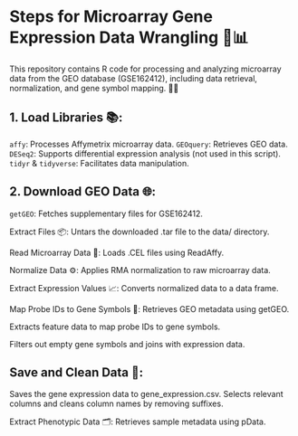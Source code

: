 # Steps for Microarray Gene Expression Data Wrangling  🧬📊
This repository contains R code for processing and analyzing microarray data from the GEO database (GSE162412), including data retrieval, normalization, and gene symbol mapping. 🔬✨

## 1. Load Libraries 📚:
`affy`: Processes Affymetrix microarray data.
`GEOquery`: Retrieves GEO data.
`DESeq2`: Supports differential expression analysis (not used in this script).
`tidyr` & `tidyverse`: Facilitates data manipulation.

## 2. Download GEO Data 🌐: 
`getGEO`: Fetches supplementary files for GSE162412.

Extract Files 📦: Untars the downloaded .tar file to the data/ directory.

Read Microarray Data 📄: Loads .CEL files using ReadAffy.

Normalize Data ⚙️: Applies RMA normalization to raw microarray data.

Extract Expression Values 📈: Converts normalized data to a data frame.

Map Probe IDs to Gene Symbols 🔄:
Retrieves GEO metadata using getGEO.

Extracts feature data to map probe IDs to gene symbols.

Filters out empty gene symbols and joins with expression data.

## Save and Clean Data 🧹:
Saves the gene expression data to gene_expression.csv.
Selects relevant columns and cleans column names by removing suffixes.

Extract Phenotypic Data 🗂️: Retrieves sample metadata using pData.
